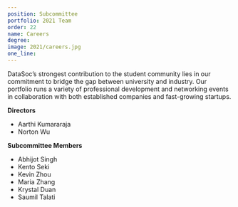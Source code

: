 ```yaml
---
position: Subcommittee
portfolio: 2021 Team
order: 22
name: Careers
degree: 
image: 2021/careers.jpg
one_line:
---
```

DataSoc’s strongest contribution to the student community lies in our commitment to bridge the gap between university and industry.
Our portfolio runs a variety of professional development and networking events in collaboration with both established companies and
fast-growing startups.

**Directors**
* Aarthi Kumararaja
* Norton Wu

**Subcommittee Members**
* Abhijot Singh
* Kento Seki
* Kevin Zhou
* Maria Zhang
* Krystal Duan
* Saumil Talati